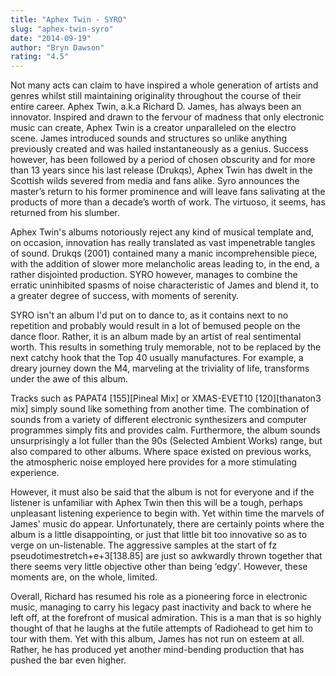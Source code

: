 ```yaml
---
title: "Aphex Twin - SYRO"
slug: "aphex-twin-syro"
date: "2014-09-19"
author: "Bryn Dawson"
rating: "4.5"
---
```


Not many acts can claim to have inspired a whole generation of artists and genres whilst still maintaining originality throughout the course of their entire career. Aphex Twin, a.k.a Richard D. James, has always been an innovator. Inspired and drawn to the fervour of madness that only electronic music can create, Aphex Twin is a creator unparalleled on the electro scene. James introduced sounds and structures so unlike anything previously created and was hailed instantaneously as a genius. Success however, has been followed by a period of chosen obscurity and for more than 13 years since his last release (Drukqs), Aphex Twin has dwelt in the Scottish wilds severed from media and fans alike. Syro announces the master’s return to his former prominence and will leave fans salivating at the products of more than a decade’s worth of work. The virtuoso, it seems, has returned from his slumber.

Aphex Twin's albums notoriously reject any kind of musical template and, on occasion, innovation has really translated as vast impenetrable tangles of sound. Drukqs (2001) contained many a manic incomprehensible piece, with the addition of slower more melancholic areas leading to, in the end, a rather disjointed production. SYRO however, manages to combine the erratic uninhibited spasms of noise characteristic of James and blend it, to a greater degree of success, with moments of serenity.

SYRO isn't an album I'd put on to dance to, as it contains next to no repetition and probably would result in a lot of bemused people on the dance floor. Rather, it is an album made by an artist of real sentimental worth. This results in something truly memorable, not to be replaced by the next catchy hook that the Top 40 usually manufactures. For example, a dreary journey down the M4, marveling at the triviality of life, transforms under the awe of this album.

Tracks such as PAPAT4 \[155\]\[Pineal Mix\] or XMAS-EVET10 \[120\]\[thanaton3 mix\] simply sound like something from another time. The combination of sounds from a variety of different electronic synthesizers and computer programmes simply fits and provides calm. Furthermore, the album sounds unsurprisingly a lot fuller than the 90s (Selected Ambient Works) range, but also compared to other albums. Where space existed on previous works, the atmospheric noise employed here provides for a more stimulating experience.

However, it must also be said that the album is not for everyone and if the listener is unfamiliar with Aphex Twin then this will be a tough, perhaps unpleasant listening experience to begin with. Yet within time the marvels of James' music do appear. Unfortunately, there are certainly points where the album is a little disappointing, or just that little bit too innovative so as to verge on un-listenable. The aggressive samples at the start of fz pseudotimestretch+e+3\[138.85\] are just so awkwardly thrown together that there seems very little objective other than being ‘edgy’. However, these moments are, on the whole, limited.

Overall, Richard has resumed his role as a pioneering force in electronic music, managing to carry his legacy past inactivity and back to where he left off, at the forefront of musical admiration. This is a man that is so highly thought of that he laughs at the futile attempts of Radiohead to get him to tour with them. Yet with this album, James has not run on esteem at all. Rather, he has produced yet another mind-bending production that has pushed the bar even higher.
